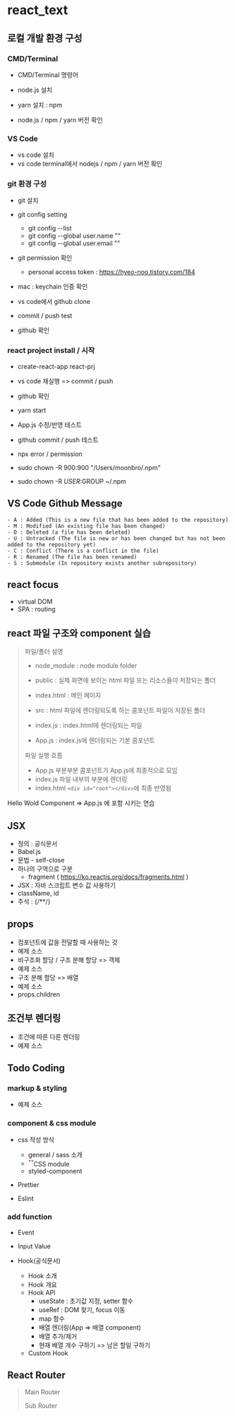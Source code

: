 # react_text

## 로컬 개발 환경 구성

### CMD/Terminal

- CMD/Terminal 명령어

- node.js 설치
- yarn 설치 : npm
- node.js / npm / yarn 버전 확인

### VS Code

- vs code 설치
- vs code terminal에서 nodejs / npm / yarn 버전 확인

### git 환경 구성

- git 설치
- git config setting
  - git config --list
  - git config --global user.name ""
  - git config --global user.email ""
- git permission 확인
  - personal access token : https://hyeo-noo.tistory.com/184
- mac : keychain 인증 확인

- vs code에서 github clone
- commit / push test
- github 확인

### react project install / 시작

- create-react-app react-prj

- vs code 재실행 => commit / push
- github 확인

- yarn start
- App.js 수정/반영 테스트

- github commit / push 테스트

- npx error / permission
- sudo chown -R 900:900 "/Users/moonbro/.npm"
- sudo chown -R $USER:$GROUP ~/.npm

## VS Code Github Message

```
- A : Added (This is a new file that has been added to the repository)
- M : Modified (An existing file has been changed)
- D : Deleted (a file has been deleted)
- U : Untracked (The file is new or has been changed but has not been added to the repository yet)
- C : Conflict (There is a conflict in the file)
- R : Renamed (The file has been renamed)
- S : Submodule (In repository exists another subrepository)
```



## react focus

- virtual DOM
- SPA : routing

## react 파일 구조와 component 실습

> 파일/폴더 설명
>  - node_module : node module folder
>  - public : 실제 화면에 보이는 html 파일 또는 리소스들이 저장되는 폴더
>   - index.html : 메인 페이지
>  
>  - src : html 파일에 렌더링되도록 하는 콤포넌트 파일이 저장된 폴더
>   - index.js : index.html에 렌더링되는 파일
>   - App.js : index.js에 렌더링되는 기본 콤포넌트
>   
> 파일 실행 흐름
> - App.js 부분부분 콤포넌트가 App.js에 최종적으로 모임
> - index.js 파일 내부의 <App /> 부분에 렌더링
> - index.html <code>&lt;div id="root"&gt;&lt;/div&gt;</code>에 최종 반영됨

Hello Wold Component => App.js 에 포함 시키는 연습


## JSX

- 정의 : 공식문서
- Babel.js
- 문법 - self-close
- 하나의 구역으로 구분
  - fragment ( https://ko.reactjs.org/docs/fragments.html )
- JSX : 자바 스크립트 변수 값 사용하기 
- className, id
- 주석 : {/**/}

## props

- 컴포넌트에 값을 전달할 때 사용하는 것
- 예제 소스
- 비구조화 할당 / 구조 분해 할당 => 객체
- 예제 소스
- 구조 분해 할당 => 배열
- 예제 소스
- props.children


## 조건부 렌더링
- 조건에 따른 다른 렌더링
- 예제 소스

## Todo Coding

### markup & styling

- 예제 소스

### component & css module

- css 작성 방식
  - general / sass 소개
  - <sup style="color:red;">**</sup>CSS module
  - styled-component

- Prettier
- Eslint

### add function

- Event
- Input Value

- Hook(공식문서)
  - Hook 소개
  - Hook 개요
  - Hook API
    - useState : 초기값 지정, setter 함수
    - useRef : DOM 찾기, focus 이동
    - map 함수
    - 배열 렌더링(App => 배열 component)
    - 배열 추가/제거
    - 현재 배열 개수 구하기 => 남은 할일 구하기
  - Custom Hook

## React Router

> Main Router
> 
> Sub Router



